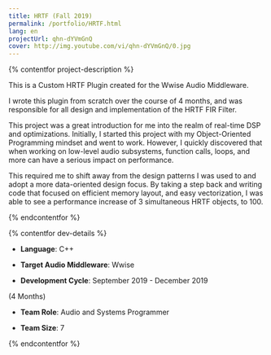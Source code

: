 ```yaml
---
title: HRTF (Fall 2019)
permalink: /portfolio/HRTF.html
lang: en
projectUrl: qhn-dYVmGnQ
cover: http://img.youtube.com/vi/qhn-dYVmGnQ/0.jpg
---
```


{% contentfor project-description %}

This is a Custom HRTF Plugin created for the Wwise Audio Middleware. 

I wrote this plugin from scratch over the course of 4 months, and was responsible for all design and implementation of the HRTF FIR Filter.

This project was a great introduction for me into the realm of real-time DSP and optimizations. Initially, I started this project with my Object-Oriented Programming mindset and went to work. However, I quickly discovered that when working on low-level audio subsystems, function calls, loops, and more can have a serious impact on performance. 

This required me to shift away from the design patterns I was used to and adopt a more data-oriented design focus. By taking a step back and writing code that focused on efficient memory layout, and easy vectorization, I was able to see a performance increase of 3 simultaneous HRTF objects, to 100.  

{% endcontentfor %}

{% contentfor dev-details %}

- __Language__: C++

- __Target Audio Middleware__: Wwise

- __Development Cycle__: September 2019 - December 2019 

(4 Months)

- __Team Role__: Audio and Systems Programmer

- __Team Size__: 7

{% endcontentfor %}
